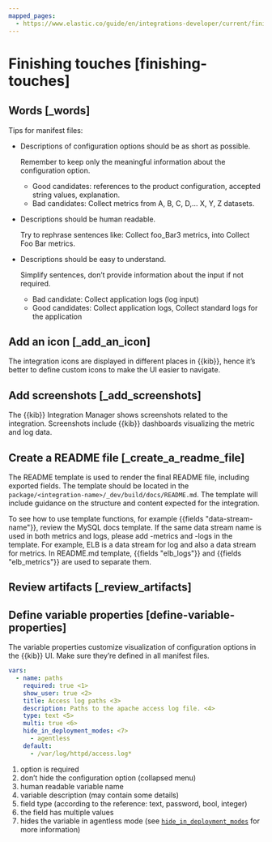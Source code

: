 ```yaml
---
mapped_pages:
  - https://www.elastic.co/guide/en/integrations-developer/current/finishing-touches.html
---
```


# Finishing touches [finishing-touches]

## Words [_words]

Tips for manifest files:

* Descriptions of configuration options should be as short as possible.

    Remember to keep only the meaningful information about the configuration option.

    * Good candidates: references to the product configuration, accepted string values, explanation.
    * Bad candidates: Collect metrics from A, B, C, D,…​ X, Y, Z datasets.


* Descriptions should be human readable.

    Try to rephrase sentences like: Collect foo_Bar3 metrics, into Collect Foo Bar metrics.

* Descriptions should be easy to understand.

    Simplify sentences, don’t provide information about the input if not required.

    * Bad candidate: Collect application logs (log input)
    * Good candidates: Collect application logs, Collect standard logs for the application



## Add an icon [_add_an_icon]

The integration icons are displayed in different places in {{kib}}, hence it’s better to define custom icons to make the UI easier to navigate.


## Add screenshots [_add_screenshots]

The {{kib}} Integration Manager shows screenshots related to the integration. Screenshots include {{kib}} dashboards visualizing the metric and log data.


## Create a README file [_create_a_readme_file]

The README template is used to render the final README file, including exported fields. The template should be located in the `package/<integration-name>/_dev/build/docs/README.md`. The template will include guidance on the structure and content expected for the integration.

To see how to use template functions, for example {{fields "data-stream-name"}}, review the MySQL docs template. If the same data stream name is used in both metrics and logs, please add -metrics and -logs in the template. For example, ELB is a data stream for log and also a data stream for metrics. In README.md template, {{fields "elb_logs"}} and {{fields "elb_metrics"}} are used to separate them.


## Review artifacts [_review_artifacts]



## Define variable properties [define-variable-properties]

The variable properties customize visualization of configuration options in the {{kib}} UI. Make sure they’re defined in all manifest files.

```yaml
vars:
  - name: paths
    required: true <1>
    show_user: true <2>
    title: Access log paths <3>
    description: Paths to the apache access log file. <4>
    type: text <5>
    multi: true <6>
    hide_in_deployment_modes: <7>
      - agentless
    default:
      - /var/log/httpd/access.log*
```

1. option is required
2. don’t hide the configuration option (collapsed menu)
3. human readable variable name
4. variable description (may contain some details)
5. field type (according to the reference: text, password, bool, integer)
6. the field has multiple values
7. hides the variable in agentless mode (see [`hide_in_deployment_modes`](/extend/define-deployment-modes.md#hide_in_deployment_modes) for more information)



